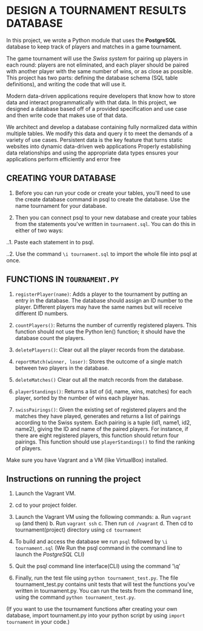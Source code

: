 
# DESIGN A TOURNAMENT RESULTS DATABASE #

In this project, we wrote a Python module that uses the **PostgreSQL** database to keep track of players and matches in a game tournament.

The game tournament will use the *Swiss system* for pairing up players in each round: players are not eliminated, and each player should be paired with another player with the same number of wins, or as close as possible.
This project has two parts: defining the database schema (SQL table definitions), and writing the code that will use it.

Modern data-driven applications require developers that know how to store data and interact programmatically with that data. 
In this project, we designed a database based off of a provided specification and use case and then write code that makes use of that data.

We architect and develop a database containing fully normalized data within multiple tables. 
We modify this data and query it to meet the demands of a variety of use cases.
Persistent data is the key feature that turns static websites into dynamic data-driven web applications
Properly establishing data relationships and using the appropriate data types ensures your applications perform efficiently and error free

## CREATING YOUR DATABASE ##
1. Before you can run your code or create your tables, you'll need to use the create database command in psql to create the database. Use the name tournament for your database.

2. Then you can connect psql to your new database and create your tables from the statements you've written in ```tournament.sql```. You can do this in either of two ways:

..1. Paste each statement in to psql.

..2. Use the command ```\i tournament.sql``` to import the whole file into psql at once.

## FUNCTIONS IN ```TOURNAMENT.PY``` ##
1. ```registerPlayer(name)```:
	Adds a player to the tournament by putting an entry in the database. The database should assign an ID number to the player. Different players may have the same names but will receive different ID numbers.

2. ```countPlayers()```:
	Returns the number of currently registered players. This function should not use the Python len() function; it should have the database count the players.

3. ```deletePlayers()```:
	Clear out all the player records from the database.

4. ```reportMatch(winner, loser)```:
	Stores the outcome of a single match between two players in the database.

5. ```deleteMatches()```
	Clear out all the match records from the database.

6. ```playerStandings()```:
	Returns a list of (id, name, wins, matches) for each player, sorted by the number of wins each player has.

7. ```swissPairings()```:
Given the existing set of registered players and the matches they have played, generates and returns a list of pairings according to the Swiss system. 
Each pairing is a tuple (id1, name1, id2, name2), giving the ID and name of the paired players. 
For instance, if there are eight registered players, this function should return four pairings. 
This function should use ```playerStandings()``` to find the ranking of players.


Make sure you have Vagrant and a VM (like VirtualBox) installed.
## Instructions on running the project ##
1. Launch the Vagrant VM. 

2. cd to your project folder.

3. Launch the Vagrant VM using the following commands:
	a. Run ``vagrant up`` (and then)
	b. Run ```vagrant ssh```
	c. Then run ```cd /vagrant```
	d. Then cd to tournament(project) directory using ```cd tournament```
	
4. To build and access the database we run ```psql``` followed by ```\i tournament.sql```
(We Run the psql command in the command line to launch the *PostgreSQL* CLI)
	
5. Quit the psql command line interface(CLI) using the command '\q'

6. Finally, run the test file using ```python tournament_test.py```. The file tournament_test.py contains unit tests that will test the functions you’ve written in tournament.py.
   You can run the tests from the command line, using the command ```python tournament_test.py```.

(If you want to use the tournament functions after creating your own database, import tournament.py into your python script by using ```import tournament``` in your code.)

